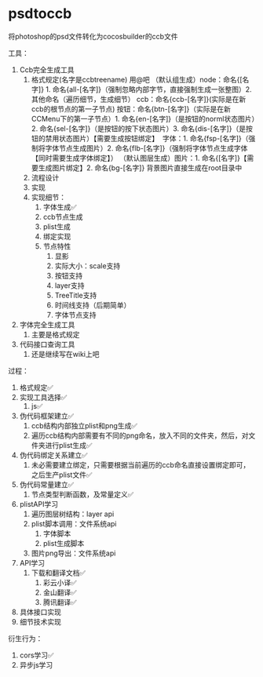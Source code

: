 # psdtoccb
将photoshop的psd文件转化为cocosbuilder的ccb文件

工具：

1. Ccb完全生成工具
    1.  格式规定(名字是ccbtreename) 用@吧 （默认组生成）node：命名{[名字]}  1. 命名{all-[名字]}（强制忽略内部字节，直接强制生成一张整图）2. 其他命名（遍历细节，生成细节） ccb：命名{ccb-[名字]}(实际是在新ccb的根节点的第一子节点) 按钮：命名{btn-[名字]}（实际是在新CCMenu下的第一子节点）1. 命名{en-[名字]}（是按钮的norml状态图片）2. 命名{sel-[名字]}（是按钮的按下状态图片）3. 命名{dis-[名字]}（是按钮的禁用状态图片）【需要生成按钮绑定】  字体：1. 命名{fsp-[名字]}（强制将字体节点生成图片）2. 命名{flb-[名字]}（强制将字体节点生成字体【同时需要生成字体绑定】） （默认图层生成）图片：1. 命名{[名字]}【需要生成图片绑定】2. 命名{bg-[名字]} 背景图片直接生成在root目录中
    2.  流程设计
    3.  实现
    4.  实现细节：
        1.  字体生成✅
        2.  ccb节点生成
        3.  plist生成
        4.  绑定实现
        5.  节点特性
            1.  显影
            2.  实际大小：scale支持
            3.  按钮支持
            4.  layer支持
            5.  TreeTitle支持
            6.  时间线支持（后期简单）
            7.  字体节点支持
2. 字体完全生成工具
    1. 主要是格式规定
3. 代码接口查询工具
    1. 还是继续写在wiki上吧



过程：

1.  格式规定✅
2.  实现工具选择✅
    1.  js✅
3.  伪代码框架建立✅
    1.  ccb结构内部独立plist和png生成✅
    2.  遍历ccb结构内部需要有不同的png命名，放入不同的文件夹，然后，对文件夹进行plist生成✅
4.  伪代码绑定关系建立✅
    1.  未必需要建立绑定，只需要根据当前遍历的ccb命名直接设置绑定即可，之后生产plist文件✅
5.  伪代码常量建立✅
    1.  节点类型判断函数，及常量定义✅
6.  plistAPI学习
    1.  遍历图层树结构：layer api
    2.  plist脚本调用：文件系统api
        1.  字体脚本
        2.  plist生成脚本
    3.  图片png导出：文件系统api
7.  API学习
    1.  下载和翻译文档✅
        1.  彩云小译✅
        2.  金山翻译✅
        3.  腾讯翻译✅
8.  具体接口实现
9.  细节技术实现



衍生行为：
1.  cors学习✅
2.  异步js学习

